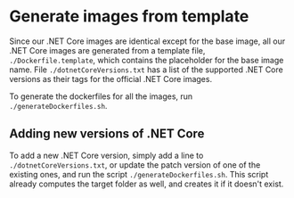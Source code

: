 # Generate images from template

Since our .NET Core images are identical except for the base image, all our .NET Core images are generated from a template file, `./Dockerfile.template`, which contains the placeholder for the base image name. File `./dotnetCoreVersions.txt` has a list of the supported .NET Core versions as their tags for the official .NET Core images.

To generate the dockerfiles for all the images, run `./generateDockerfiles.sh`.

## Adding new versions of .NET Core

To add a new .NET Core version, simply add a line to `./dotnetCoreVersions.txt`, or update the patch version of one of the
existing ones, and run the script `./generateDockerfiles.sh`. This script already computes the target folder as well,
and creates it if it doesn't exist.